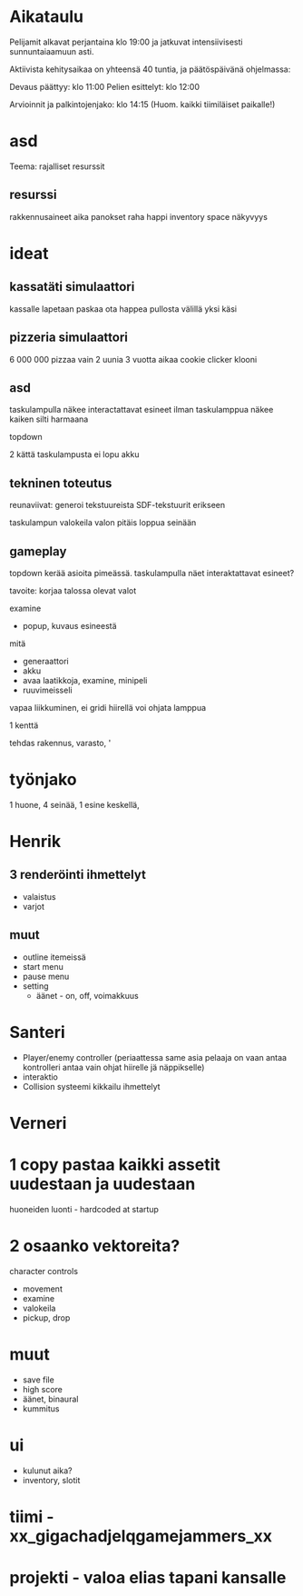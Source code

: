 # Aikataulu

Pelijamit alkavat perjantaina klo 19:00 ja jatkuvat intensiivisesti
sunnuntaiaamuun asti.

Aktiivista kehitysaikaa on yhteensä 40 tuntia, ja päätöspäivänä ohjelmassa: 

Devaus päättyy: klo 11:00 
Pelien esittelyt: klo 12:00

Arvioinnit ja palkintojenjako: klo 14:15 (Huom. kaikki tiimiläiset
paikalle!)

# asd

Teema: rajalliset resurssit

## resurssi

rakkennusaineet
aika
panokset
raha
happi
inventory space
näkyvyys

# ideat

## kassatäti simulaattori

kassalle lapetaan paskaa
ota happea pullosta välillä
yksi käsi

## pizzeria simulaattori

6 000 000 pizzaa
vain 2 uunia
3 vuotta aikaa
cookie clicker klooni

## asd
taskulampulla näkee interactattavat esineet
ilman taskulamppua näkee kaiken silti harmaana


topdown

2 kättä
taskulampusta ei lopu akku


## tekninen toteutus

reunaviivat:
generoi tekstuureista SDF-tekstuurit erikseen

taskulampun valokeila
valon pitäis loppua seinään

## gameplay

topdown kerää asioita pimeässä. taskulampulla näet interaktattavat esineet?

tavoite:
  korjaa talossa olevat valot
  
examine
- popup, kuvaus esineestä

mitä
- generaattori
- akku
- avaa laatikkoja, examine, minipeli
- ruuvimeisseli


vapaa liikkuminen, ei gridi
hiirellä voi ohjata lamppua



1 kenttä

tehdas rakennus, varasto, '




# työnjako

1 huone, 4 seinää, 1 esine keskellä, 


# Henrik
## 3 renderöinti ihmettelyt
- valaistus
- varjot
## muut 
- outline itemeissä
- start menu
- pause menu
- setting
  - äänet - on, off, voimakkuus

# Santeri
- Player/enemy controller (periaattessa same asia pelaaja on vaan antaa kontrolleri antaa vain ohjat hiirelle jä näppikselle)
- interaktio
- Collision systeemi kikkailu ihmettelyt
  
# Verneri

# 1 copy pastaa kaikki assetit uudestaan ja uudestaan
huoneiden luonti - hardcoded at startup

# 2 osaanko vektoreita?
character controls
- movement
- examine
- valokeila
- pickup, drop


# muut
  
- save file
- high score
- äänet, binaural
- kummitus

# ui
- kulunut aika?
- inventory, slotit


# tiimi - xx_gigachadjelqgamejammers_xx
# projekti - valoa elias tapani kansalle
